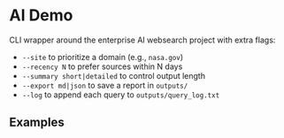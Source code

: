 # AI Demo

CLI wrapper around the enterprise AI websearch project with extra flags:

- `--site` to prioritize a domain (e.g., `nasa.gov`)
- `--recency N` to prefer sources within N days
- `--summary short|detailed` to control output length
- `--export md|json` to save a report in `outputs/`
- `--log` to append each query to `outputs/query_log.txt`

## Examples

